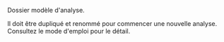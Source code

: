 Dossier modèle d'analyse.

Il doit être dupliqué et renommé pour commencer une nouvelle analyse. Consultez le mode d'emploi pour le détail.
